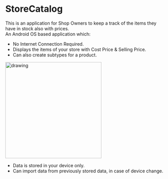 # StoreCatalog
This is an application for Shop Owners to keep a track of the items they have in stock also with prices.\
An Android OS based application which:
  - No Internet Connection Required.
  - Displays the items of your store with Cost Price & Selling Price.
  - Can also create subtypes for a product.
  <img src="https://github.com/harshpsyche/StoreCatalog/blob/master/Screenshots/IMG_20201126_134822.jpg" alt="drawing" width="300" height=/>
    
  - Data is stored in your device only.
  - Can import data from previously stored data, in case of device change.
